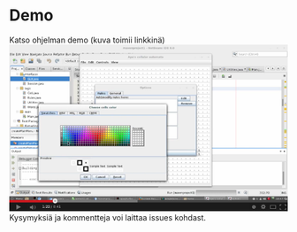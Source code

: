 Demo
====
Katso ohjelman demo (kuva toimii linkkinä)
[![ScreenShot](https://raw.githubusercontent.com/apason/game-of-life/master/dokumentointi/ss.png)](http://youtu.be/hSlo1rd1LWY)
Kysymyksiä ja kommentteja voi laittaa issues kohdast.
